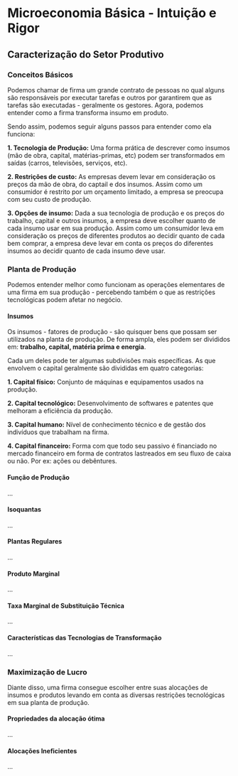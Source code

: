 # Microeconomia Básica - Intuição e Rigor

## Caracterização do Setor Produtivo

### Conceitos Básicos

Podemos chamar de firma um grande contrato de pessoas no qual alguns são responsáveis por executar tarefas e outros por garantirem que as tarefas são executadas - geralmente os gestores. Agora, podemos entender  como a firma transforma insumo em produto.

Sendo assim, podemos seguir alguns passos para entender como ela funciona:

**1. Tecnologia de Produção:** Uma forma prática de descrever como insumos (mão de obra, capital, matérias-primas, etc) podem ser transformados em saídas (carros, televisões, serviços, etc).

**2. Restrições de custo:**  As empresas devem levar em consideração os preços da mão de obra, do captail e dos insumos. Assim como um consumidor é restrito por um orçamento limitado, a empresa se preocupa com seu custo de produção.

**3. Opções de insumo:** Dada a sua tecnologia de produção e os preços do trabalho, capital e outros insumos, a empresa deve escolher quanto de cada insumo usar em sua produção. Assim como um consumidor leva em consideração os preços de diferentes produtos ao decidir quanto de cada bem comprar, a empresa deve levar em conta os preços do diferentes insumos ao decidir quanto de cada insumo deve usar.

### Planta de Produção

Podemos entender melhor como funcionam as operações elementares de uma firma em sua produção - percebendo também o que as restrições tecnológicas podem afetar no negócio.

#### Insumos

Os insumos - fatores de produção - são quisquer bens que possam ser utilizados na planta de produção. De forma ampla, eles podem ser divididos em: **trabalho, capital, matéria prima e energia**.

Cada um deles pode ter algumas subdivisões mais específicas. As que envolvem o capital geralmente são divididas em quatro categorias:

**1. Capital físico:** Conjunto de máquinas e equipamentos usados na produção.

**2. Capital tecnológico:** Desenvolvimento de softwares e patentes que melhoram a eficiência da produção.

**3. Capital humano:** Nível de conhecimento técnico e de gestão dos indivíduos que trabalham na firma.

**4. Capital financeiro:** Forma com que todo seu passivo é financiado no mercado financeiro em forma de contratos lastreados em seu fluxo de caixa ou não. Por ex: ações ou debêntures.

#### Função de Produção
...

#### Isoquantas
...

#### Plantas Regulares
...

#### Produto Marginal
...

#### Taxa Marginal de Substituição Técnica
...

#### Características das Tecnologias de Transformação
...

### Maximização de Lucro

Diante disso, uma firma consegue escolher entre suas alocações de insumos e produtos levando em conta as diversas restrições tecnológicas em sua planta de produção.

#### Propriedades da alocação ótima
...

#### Alocações Ineficientes
...
